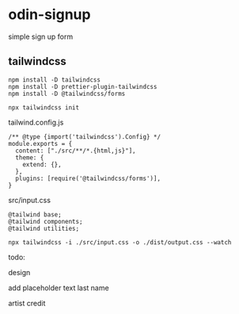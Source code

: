 # odin-signup

simple sign up form

## tailwindcss

```
npm install -D tailwindcss
npm install -D prettier-plugin-tailwindcss
npm install -D @tailwindcss/forms

npx tailwindcss init
```

tailwind.config.js

```
/** @type {import('tailwindcss').Config} */
module.exports = {
  content: ["./src/**/*.{html,js}"],
  theme: {
    extend: {},
  },
  plugins: [require('@tailwindcss/forms')],
}
```

src/input.css

```
@tailwind base;
@tailwind components;
@tailwind utilities;
```

```
npx tailwindcss -i ./src/input.css -o ./dist/output.css --watch
```

todo: 

design

add placeholder text last name

artist credit
